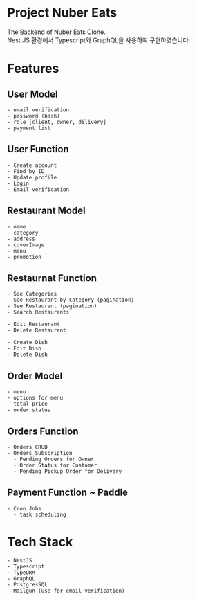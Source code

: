 # Project Nuber Eats

The Backend of Nuber Eats Clone.\
Nest.JS 환경에서 Typescript와 GraphQL을 사용하여 구현하였습니다.

# Features

## User Model

    - email verification
    - password (hash)
    - role [client, owner, dilivery]
    - payment list

## User Function

    - Create account
    - Find by ID
    - Update profile
    - Login
    - Email verification

## Restaurant Model

    - name
    - category
    - address
    - coverImage
    - menu
    - promotion

## Restaurnat Function

    - See Categories
    - See Restaurant by Category (pagination)
    - See Restaurant (pagination)
    - Search Restaurants

    - Edit Restaurant
    - Delete Restaurant

    - Create Dish
    - Edit Dish
    - Delete Dish

## Order Model

    - menu
    - options for menu
    - total price
    - order status

## Orders Function

    - Orders CRUD
    - Orders Subscription
      - Pending Orders for Owner
      - Order Status for Customer
      - Pending Pickup Order for Delivery

## Payment Function ~ Paddle

    - Cron Jobs
      - task scheduling

# Tech Stack

    - NestJS
    - Typescript
    - TypeORM
    - GraphQL
    - PostgresSQL
    - Mailgun (use for email verification)
